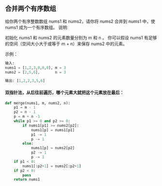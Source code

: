 ## 合并两个有序数组
给你两个有序整数数组 nums1 和 nums2，请你将 nums2 合并到 nums1 中，使 nums1 成为一个有序数组。
说明:

初始化 nums1 和 nums2 的元素数量分别为 m 和 n 。
你可以假设 nums1 有足够的空间（空间大小大于或等于 m + n）来保存 nums2 中的元素。

示例：
```python
输入:
nums1 = [1,2,3,0,0,0], m = 3
nums2 = [2,5,6],       n = 3

输出: [1,2,2,3,5,6]
```
#### 双指针法，从后往前遍历，哪个元素大就把这个元素放在最后：

```python
def merge(nums1, m, nums2, n):
    p1 = m - 1
    p2 = n - 1
    p = m + n -1
    while p1 >= 0 and p2 >= 0:
        if nums1[p1] >= nums2[p2]:
            nums1[p] = nums1[p1]
            p1 -= 1
            p -= 1
        else:
            nums1[p] = nums2[p2]
            p2 -= 1
            p -= 1
    if p1 < 0:
        nums1[:p2+1] = nums2[:p2+1]
    if p2 < 0:
        pass
    return nums1
```
